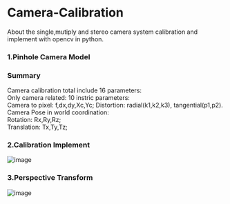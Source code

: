 # Camera-Calibration
About the single,mutiply and stereo camera system calibration and implement with opencv in python.
### 1.Pinhole Camera Model
### Summary  
Camera calibration total include 16 parameters:  
Only camera related: 10 instric parameters:  
Camera to pixel: f,dx,dy,Xc,Yc; Distortion: radial(k1,k2,k3), tangential(p1,p2).  
Camera Pose in world coordination:  
Rotation: Rx,Ry,Rz;  
Translation: Tx,Ty,Tz;

### 2.Calibration Implement
![image](https://user-images.githubusercontent.com/42021698/143153407-c7072c71-a4fc-43fc-8640-87d420311230.png)

### 3.Perspective Transform
![image](https://user-images.githubusercontent.com/42021698/143153541-b154e04f-8bc8-46e6-98e1-170eceec3c95.png)

